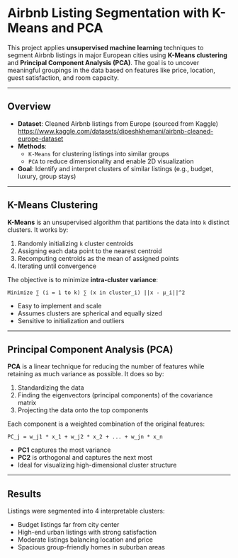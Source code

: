 # Airbnb Listing Segmentation with K-Means and PCA

This project applies **unsupervised machine learning** techniques to segment Airbnb listings in major European cities using **K-Means clustering** and **Principal Component Analysis (PCA)**. The goal is to uncover meaningful groupings in the data based on features like price, location, guest satisfaction, and room capacity.

---

## Overview

- **Dataset**: Cleaned Airbnb listings from Europe (sourced from Kaggle)
  https://www.kaggle.com/datasets/dipeshkhemani/airbnb-cleaned-europe-dataset
- **Methods**:
  - `K-Means` for clustering listings into similar groups
  - `PCA` to reduce dimensionality and enable 2D visualization
- **Goal**: Identify and interpret clusters of similar listings (e.g., budget, luxury, group stays)

---

## K-Means Clustering

**K-Means** is an unsupervised algorithm that partitions the data into `k` distinct clusters. It works by:

1. Randomly initializing `k` cluster centroids
2. Assigning each data point to the nearest centroid
3. Recomputing centroids as the mean of assigned points
4. Iterating until convergence

The objective is to minimize **intra-cluster variance**:

```
Minimize ∑ (i = 1 to k) ∑ (x in cluster_i) ||x - μ_i||^2
```

- Easy to implement and scale
- Assumes clusters are spherical and equally sized
- Sensitive to initialization and outliers

---

## Principal Component Analysis (PCA)

**PCA** is a linear technique for reducing the number of features while retaining as much variance as possible. It does so by:

1. Standardizing the data
2. Finding the eigenvectors (principal components) of the covariance matrix
3. Projecting the data onto the top components

Each component is a weighted combination of the original features:

```
PC_j = w_j1 * x_1 + w_j2 * x_2 + ... + w_jn * x_n
```

- **PC1** captures the most variance
- **PC2** is orthogonal and captures the next most
- Ideal for visualizing high-dimensional cluster structure

---

## Results

Listings were segmented into 4 interpretable clusters:
- Budget listings far from city center
- High-end urban listings with strong satisfaction
- Moderate listings balancing location and price
- Spacious group-friendly homes in suburban areas
